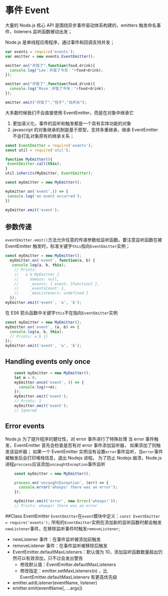 # 事件 Event

大量的 Node.js 核心 API 是围绕异步事件驱动体系构建的，emitters 触发命名事件，listeners 监听函数被动出发；

Node.js 是单线程应用程序，通过事件和回调支持并发；

```JavaScript
var events = require('events');
var emitter = new events.EventEmitter();

emitter.on("开饭了",function(food,drink){
  console.log("Lee：开饭了今天："+food+drink);
});

emitter.on("开饭了",function(food,drink){
  console.log("Rose：开饭了今天："+food+drink);
});

emitter.emit("开饭了","包子","白开水");
```

大多数时候我们不会直接使用 EventEmitter，而是在对象中继承它

1. 更加语义化，事件的监听和触发都是一个具有实体功能的对象
2. javascript 的对象继承机制是基于原型，支持多重继承，继承 EventEmitter 不会打乱对象原有的继承关系；

```JavaScript
const EventEmitter = require('events');
const util = require('util');

function MyEmitter(){
 EventEmitter.call(this);
}
util.inherits(MyEmitter, EventEmitter);

const myEmitter = new MyEmitter();

myEmitter.on('event',() => {
 console.log('an event occurred');
})

myEmitter.emit('event');
```

## 参数传递

`eventEmitter.emit()`方法允许任意的传递参数给监听函数。要注意监听函数在被 EventEmitter 触发时，标准关键字`this`指向`EventEmitter`实例；

```JavaScript
const myEmitter = new MyEmitter();
  myEmitter.on('event', function(a, b) {
   console.log(a, b, this);
    // Prints:
    //   a b MyEmitter {
    //     domain: null,
    //     _events: { event: [Function] },
    //     _eventsCount: 1,
    //     _maxListeners: undefined }
  });
myEmitter.emit('event', 'a', 'b');
```

在 ES6 箭头函数中关键字`this`不在指向`EventEmitter`实例

```JavaScript
const myEmitter = new MyEmitter();
myEmitter.on('event', (a, b) => {
  console.log(a, b, this);
  // Prints: a b {}
});
myEmitter.emit('event', 'a', 'b');
```

## Handling events only once

```JavaScript
    const myEmitter = new MyEmitter();
    let m = 0;
    myEmitter.once('event', () => {
      console.log(++m);
    });
    myEmitter.emit('event');
    // Prints: 1
    myEmitter.emit('event');
    // Ignored
```

## Error events

Node.js 为了提升程序的健壮性，对 error 事件进行了特殊处理
当 error 事件触发，EventEmitter 首先会检查是否有对 error 事件添加监听器，
如果添加了则触发该监听器；
如果一个 EventEmitter 实例没有设置`error`事件监听，当`error`事件被触发后会打印堆栈信息，退出 Nodejs 进程。
为了防止 Nodejs 崩溃，Node.js 进程`proccess`应该添加`uncaughtException`事件监听

```JavaScript
    const myEmitter = new MyEmitter();

    process.on('uncaughtException', (err) => {
      console.error('whoops! there was an error');
    });

    myEmitter.emit('error', new Error('whoops!'));
    // Prints: whoops! there was an error
```

##Class EventEmitter
`EventEmitter`在`event`模块中定义：`const EventEmitter = require('events');`
所有的`EventEmitter`实例在添加新的监听函数时都会触发`newListener`事件，在移除监听事件时触发`removeListener`;

- newListener 事件：在事件监听被添加前触发
- removeListener 事件：在事件监听被移除后触发
- EventEmitter.defaultMaxListeners：默认值为 10，添加监听函数数量超出仍然可以有效添加，只不过会发出警告
  - 修改默认值：EventEmitter.defaultMaxListeners
  - 修改指定：emitter.setMaxListeners(n) ，比 EventEmitter.defaultMaxListeners 有更高优先级
- emitter.addListener(eventName, listener)
- emitter.emit(eventName[, ...args])
